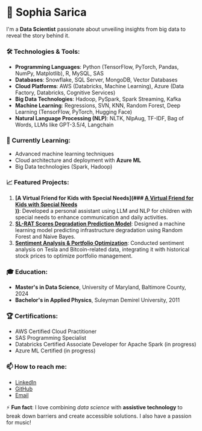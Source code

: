 #  👋 Sophia Sarica


I'm a **Data Scientist** passionate about unveiling insights from big data to reveal the story behind it.




### 🛠️ Technologies & Tools:
- **Programming Languages**: Python (TensorFlow, PyTorch, Pandas, NumPy, Matplotlib), R, MySQL, SAS
- **Databases**: Snowflake, SQL Server, MongoDB, Vector Databases
- **Cloud Platforms**: AWS (Databricks, Machine Learning), Azure (Data Factory, Databricks, Cognitive Services)
- **Big Data Technologies**: Hadoop, PySpark, Spark Streaming, Kafka
- **Machine Learning**: Regressions, SVN, KNN, Random Forest, Deep Learning (TensorFlow, PyTorch, Hugging Face)
- **Natural Language Processing (NLP)**: NLTK, NlpAug, TF-IDF, Bag of Words, LLMs like GPT-3.5/4, Langchain


### 🌱 Currently Learning:
- Advanced machine learning techniques
- Cloud architecture and deployment with **Azure ML**
- Big Data technologies (Spark, Hadoop)


### 📈 Featured Projects:
1. **[A Virtual Friend for Kids with Special Needs](### [A Virtual Friend for Kids with Special Needs](https://github.com/sophiasarica/LLM-and-NLP-for-Assistive-Technology)  
))**: Developed a personal assistant using LLM and NLP for children with special needs to enhance communication and daily activities.
2. **[SL-RAT Scores Degradation Prediction Model]([https://github.com/sophiasarica/my_project](https://github.com/sophiasarica/SL-RAT-PROJECT/tree/main))**: Designed a machine learning model predicting infrastructure degradation using Random Forest and Naive Bayes.
3. **[Sentiment Analysis & Portfolio Optimization](https://github.com/sophiasarica/my_project)**: Conducted sentiment analysis on Tesla and Bitcoin-related data, integrating it with historical stock prices to optimize portfolio management.


### 🎓 Education:
- **Master's in Data Science**, University of Maryland, Baltimore County, 2024
- **Bachelor's in Applied Physics**, Suleyman Demirel University, 2011


### 🏆 Certifications:
- AWS Certified Cloud Practitioner
- SAS Programming Specialist
- Databricks Certified Associate Developer for Apache Spark (in progress)
- Azure ML Certified (in progress)


### 📫 How to reach me:
- [LinkedIn](https://www.linkedin.com/in/sophiasarica)
- [GitHub](https://github.com/sophiasarica)
- [Email](mailto:sarica.sefa@gmail.com)


⚡ **Fun fact**: I love combining *data science* with **assistive technology** to break down barriers and create accessible solutions. I also have a passion for music!
